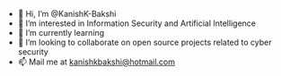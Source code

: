 - 👋 Hi, I’m @KanishK-Bakshi
- 👀 I’m interested in Information Security and Artificial Intelligence
- 🌱 I’m currently learning
- 💞️ I’m looking to collaborate on open source projects related to cyber security
- 📫 Mail me at kanishkbakshi@hotmail.com
